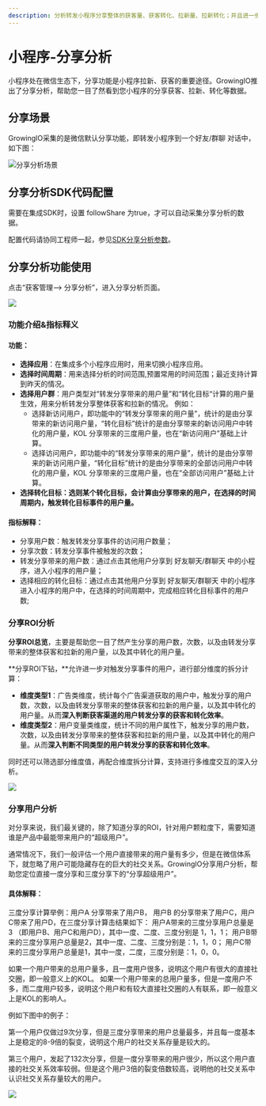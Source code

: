 ```yaml
---
description: 分析转发小程序分享整体的获客量、获客转化、拉新量、拉新转化；并且进一步挖掘分享的KOL
---
```


# 小程序-分享分析

小程序处在微信生态下，分享功能是小程序拉新、获客的重要途径。GrowingIO推出了分享分析，帮助您一目了然看到您小程序的分享获客、拉新、转化等数据。

## 分享场景 <a id="fen-xiang-chang-jing"></a>

GrowingIO采集的是微信默认分享功能，即转发小程序到一个好友/群聊 对话中，如下图：

![&#x5206;&#x4EAB;&#x5206;&#x6790;&#x573A;&#x666F;](https://blobscdn.gitbook.com/v0/b/gitbook-28427.appspot.com/o/assets%2F-LD4kKkCTHNxUGbu1QWO%2F-LMN1pZmp4u8Iq2L30mx%2F-LMNAfs1hCbCFNP5U30x%2Fimage.png?alt=media&token=0590b92f-017f-45b3-a048-612a11178cca)

## 分享分析SDK代码配置 <a id="fen-xiang-fen-xi-sdk-dai-ma-pei-zhi"></a>

需要在集成SDK时，设置 followShare 为true，才可以自动采集分享分析的数据。

配置代码请协同工程师一起，参见[SDK分享分析参数](../sdk-integration/mina-sdk.md#sdk-fen-xiang-fen-xi-can-shu)。

## 分享分析功能使用 <a id="fen-xiang-fen-xi-gong-neng-shi-yong"></a>

点击“获客管理——&gt; 分享分析”，进入分享分析页面。

![](https://blobscdn.gitbook.com/v0/b/gitbook-28427.appspot.com/o/assets%2F-LD4kKkCTHNxUGbu1QWO%2F-LMpSdtEh4eMNiVNv7Y6%2F-LMpSfykZzx7IehHdxX6%2Fimage.png?alt=media&token=c618205f-7830-4afb-8267-23c0de74d540)

### 功能介绍&指标释义 <a id="gong-neng-jie-shao-zhi-biao-shi-yi"></a>

#### 功能： <a id="gong-neng"></a>

* **选择应用**：在集成多个小程序应用时，用来切换小程序应用。
* **选择时间周期**：用来选择分析的时间范围,预置常用的时间范围；最近支持计算到昨天的情况。
* **选择用户群**：用户类型对“转发分享带来的用户量”和“转化目标“计算的用户量生效，用来分析转发分享整体获客和拉新的情况。 例如：
  * 选择新访问用户，即功能中的“转发分享带来的用户量”，统计的是由分享带来的新访问用户量，“转化目标”统计的是由分享带来的新访问用户中转化的用户量，KOL 分享带来的三度用户量，也在“新访问用户”基础上计算。
  * 选择访问用户，即功能中的“转发分享带来的用户量”，统计的是由分享带来的新访问用户量，“转化目标”统计的是由分享带来的全部访问用户中转化的用户量，KOL 分享带来的三度用户量，也在“全部访问用户”基础上计算。
* **选择转化目标：**选则某个转化目标，会计算由分享带来的用户，在选择的时间周期内，触发转化目标事件的**用户量。**

#### 指标解释： <a id="zhi-biao-jie-shi"></a>

* 分享用户数：触发转发分享事件的访问用户数量；
* 分享次数：转发分享事件被触发的次数；
* 转发分享带来的用户数：通过点击其他用户分享到 好友聊天/群聊天 中的小程序，进入小程序的用户量；
* 选择相应的转化目标：通过点击其他用户分享到 好友聊天/群聊天 中的小程序进入小程序的用户中，在选择的时间周期中，完成相应转化目标事件的用户数;

### 分享ROI分析 <a id="fen-xiang-roi-fen-xi"></a>

**分享ROI总览**，主要是帮助您一目了然产生分享的用户数，次数，以及由转发分享带来的整体获客和拉新的用户量，以及其中转化的用户量。

**分享ROI下钻，**允许进一步对触发分享事件的用户，进行部分维度的拆分计算：

* **维度类型1**：广告类维度，统计每个广告渠道获取的用户中，触发分享的用户数，次数，以及由转发分享带来的整体获客和拉新的用户量，以及其中转化的用户量。从而**深入判断获客渠道的用户转发分享的获客和转化效率**。
* **维度类型2**：用户变量类维度，统计不同的用户属性下，触发分享的用户数，次数，以及由转发分享带来的整体获客和拉新的用户量，以及其中转化的用户量。从而**深入判断不同类型的用户转发分享的获客和转化效率**。

同时还可以筛选部分维度值，再配合维度拆分计算，支持进行多维度交互的深入分析。

![](https://blobscdn.gitbook.com/v0/b/gitbook-28427.appspot.com/o/assets%2F-LD4kKkCTHNxUGbu1QWO%2F-LMpQWHXoAZUfApRCHHS%2F-LMpRSuPPOpEJwS_DG1X%2Fimage.png?alt=media&token=5181aa67-3310-46a3-9f8b-37b125671602)

### 分享用户分析 <a id="fen-xiang-yong-hu-fen-xi"></a>

对分享来说，我们最关键的，除了知道分享的ROI，针对用户颗粒度下，需要知道谁是产品中最能带来用户的“超级用户”。

通常情况下，我们一般评估一个用户直接带来的用户量有多少，但是在微信体系下，就忽略了用户可能隐藏存在的巨大的社交关系。GrowingIO分享用户分析，帮助您定位直接一度分享和三度分享下的“分享超级用户”。

#### 具体解释： <a id="ju-ti-jie-shi"></a>

三度分享计算举例：用户A 分享带来了用户B， 用户B 的分享带来了用户C，用户C带来了用户D，在三度分享计算击结果如下： 用户A带来的三度分享用户总量是 3 （即用户B、用户C和用户D），其中一度、二度、三度分别是 1，1，1； 用户B带来的三度分享用户总量是2，其中一度、二度、三度分别是：1，1，0； 用户C带来的三度分享用户总量是1，其中一度，二度，三度分别是：1，0，0。

如果一个用户带来的总用户量多，且一度用户很多，说明这个用户有很大的直接社交圈，即一般意义上的KOL。 如果一个用户带来的总用户量多，但是一度用户不多，而二度用户较多，说明这个用户和有较大直接社交圈的人有联系，即一般意义上是KOL的影响人。

例如下图中的例子：

第一个用户仅做过9次分享，但是三度分享带来的用户总量最多，并且每一度基本上是稳定的8-9倍的裂变，说明这个用户的社交关系存量是较大的。

第三个用户，发起了132次分享，但是一度分享带来的用户很少，所以这个用户直接的社交关系效率较弱。但是这个用户3倍的裂变倍数较高，说明他的社交关系中认识社交关系存量较大的用户。  


![](https://blobscdn.gitbook.com/v0/b/gitbook-28427.appspot.com/o/assets%2F-LD4kKkCTHNxUGbu1QWO%2F-LMavavGSzGs-7F-jyud%2F-LMb9JSGDtywU7CLQ5nn%2Fimage.png?alt=media&token=2b99a6e7-0545-4cd0-8782-b0717ec4b073)

